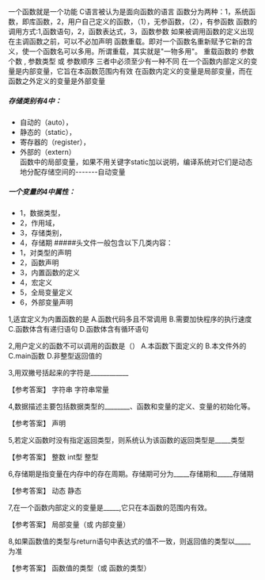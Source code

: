 一个函数就是一个功能
C语言被认为是面向函数的语言
函数分为两种：1，系统函数，即库函数，2，用户自己定义的函数，（1），无参函数，（2），有参函数
函数的调用方式:1,函数语句，2，函数表达式，3，函数参数
如果被调用函数的定义出现在主调函数之前，可以不必加声明
函数重载。即对一个函数名重新赋予它新的含义，使一个函数名可以多用。所谓重载，其实就是"一物多用"。
重载函数的 参数个数 , 参数类型 或 参数顺序 三者中必须至少有一种不同
在一个函数内部定义的变量是内部变量，它旨在本函数范围内有效
在函数内定义的变量是局部变量，而在函数之外定义的变量是外部变量
##### 存储类别有4中：
* 自动的（auto），
* 静态的（static），
* 寄存器的（register），
* 外部的（extern）<br>
函数中的局部变量，如果不用关键字static加以说明，编译系统对它们是动态地分配存储空间的-------自动变量
##### 一个变量的4中属性：
* 1，数据类型，
* 2，作用域，
* 3，存储类别，
* 4，存储期
#####头文件一般包含以下几类内容：
* 1，对类型的声明
* 2，函数声明
* 3，内置函数的定义
* 4，宏定义
* 5，全局变量定义
* 6，外部变量声明


1,适宜定义为内置函数的是
A.函数代码多且不常调用
B.需要加快程序的执行速度
C.函数体含有递归语句
D.函数体含有循环语句 

2,用户定义的函数不可以调用的函数是（）
A.本函数下面定义的
B.本文件外的
C.main函数
D.非整型返回值的 

3,用双撇号括起来的字符是____________ 


【参考答案】
字符串
字符串常量

4,数据描述主要包括数据类型的________、函数和变量的定义、变量的初始化等。 

【参考答案】
声明

5,若定义函数时没有指定返回类型，则系统认为该函数的返回类型是_____类型 


【参考答案】
整数
int型
整型 

6,存储期是指变量在内存中的存在周期。存储期可分为_____存储期和_____存储期 

【参考答案】
动态
静态

7,在一个函数内部定义的变量是_____,它只在本函数的范围内有效。 

【参考答案】
局部变量（或  内部变量）

8,如果函数值的类型与return语句中表达式的值不一致，则返回值的类型以_____为准 


【参考答案】
函数值的类型（或  函数的类型）




